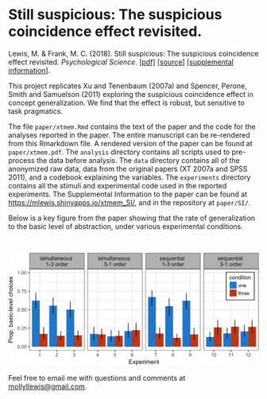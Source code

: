 Still suspicious: The suspicious coincidence effect revisited.
===

Lewis, M. & Frank, M. C. (2018). Still suspicious: The suspicious coincidence effect revisited. *Psychological Science*. [[pdf]](paper/xtmem.pdf) [[source]](paper/xtmem.Rmd) [[supplemental information]](https://mlewis.shinyapps.io/xtmem_SI).

This project replicates Xu and Tenenbaum (2007a) and Spencer, Perone, Smith and Samuelson (2011) exploring the suspicious coincidence effect in concept generalization. We find that the effect is robust, but sensitive to task pragmatics. 

The file `paper/xtmem.Rmd` contains the text of the paper and the code for the analyses reported in the paper. The entire manuscript can be re-rendered from this Rmarkdown file. A rendered version of the paper can be found at `paper/xtmem.pdf`. The `analysis` directory contains all scripts used to pre-process the data before analysis. The `data` directory contains all of the anonymized raw data, data from the original papers (XT 2007a and SPSS 2011), and a codebook explaining the variables. The `experiments` directory contains all the stimuli and experimental code used in the reported experiments. The Supplemental Information to the paper can be found at https://mlewis.shinyapps.io/xtmem_SI/, and in the repository at `paper/SI/`.

Below is a key figure from the paper showing that the rate of generalization to the basic level of abstraction, under various experimental conditions.

<br>

![](paper/figs/barplot.png?raw=true)


Feel free to email me with questions and comments at mollyllewis@gmail.com.
